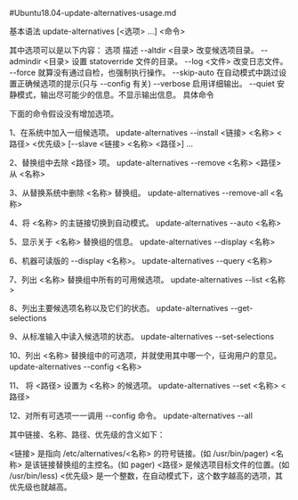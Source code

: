 #Ubuntu18.04-update-alternatives-usage.md

基本语法
update-alternatives [<选项> ...] <命令>

其中选项可以是以下内容：
选项 	描述
--altdir <目录> 	改变候选项目录。
--admindir <目录> 	设置 statoverride 文件的目录。
--log <文件> 	改变日志文件。
--force 	就算没有通过自检，也强制执行操作。
--skip-auto 	在自动模式中跳过设置正确候选项的提示(只与 --config 有关)
--verbose 	启用详细输出。
--quiet 	安静模式，输出尽可能少的信息。不显示输出信息。
具体命令

下面的命令假设没有增加选项。

1、在系统中加入一组候选项。
update-alternatives --install <链接> <名称> <路径> <优先级>
                    [--slave <链接> <名称> <路径>] ...

2、替换组中去除 <路径> 项。
update-alternatives --remove <名称> <路径>   从 <名称>

3、从替换系统中删除 <名称> 替换组。
update-alternatives --remove-all <名称>

4、将 <名称> 的主链接切换到自动模式。
update-alternatives --auto <名称>

5、显示关于 <名称> 替换组的信息。
update-alternatives --display <名称>

6、机器可读版的 --display <名称>。
update-alternatives --query <名称>

7、列出 <名称> 替换组中所有的可用候选项。
update-alternatives --list <名称>

8、列出主要候选项名称以及它们的状态。
update-alternatives --get-selections

9、从标准输入中读入候选项的状态。
update-alternatives --set-selections

10、列出 <名称> 替换组中的可选项，并就使用其中哪一个，征询用户的意见。
update-alternatives --config <名称>

11、 将 <路径> 设置为 <名称> 的候选项。
update-alternatives --set <名称> <路径>

12、对所有可选项一一调用 --config 命令。
update-alternatives --all

其中链接、名称、路径、优先级的含义如下：

<链接> 是指向 /etc/alternatives/<名称> 的符号链接。(如 /usr/bin/pager)
<名称> 是该链接替换组的主控名。(如 pager)
<路径> 是候选项目标文件的位置。(如 /usr/bin/less)
<优先级> 是一个整数，在自动模式下，这个数字越高的选项，其优先级也就越高。

